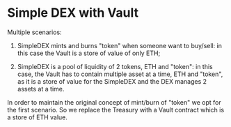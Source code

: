 # Simple DEX with Vault

Multiple scenarios:

1) SimpleDEX mints and burns "token" when someone want to buy/sell: in this case the Vault is a store of value of only ETH;

2) SimpleDEX is a pool of liquidity of 2 tokens, ETH and "token": in this case, the Vault has to contain multiple asset at a time, ETH and "token", as it is a store of value for the SimpleDEX and the DEX manages 2 assets at a time.

In order to maintain the original concept of mint/burn of "token" we opt for the first scenario. So we replace the Treasury with a Vault contract which is a store of ETH value.